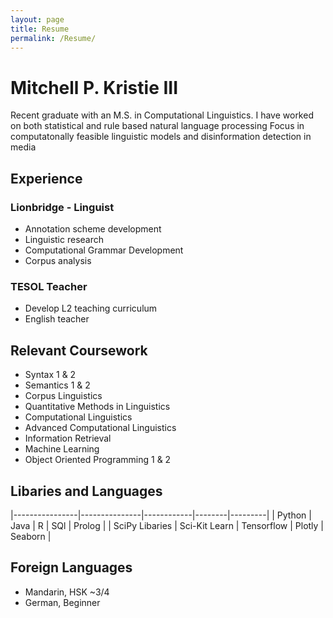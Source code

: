 ```yaml
---
layout: page
title: Resume
permalink: /Resume/
---
```


# Mitchell P. Kristie III
Recent graduate with an M.S. in Computational Linguistics. I have worked on both statistical and rule based natural language processing
Focus in computatonally feasible linguistic models and disinformation detection in media

## Experience
### Lionbridge - Linguist
- Annotation scheme development
- Linguistic research
- Computational Grammar Development
- Corpus analysis

### TESOL Teacher
- Develop L2 teaching curriculum
- English teacher

## Relevant Coursework
- Syntax 1 & 2
- Semantics 1 & 2
- Corpus Linguistics
- Quantitative Methods in Linguistics
- Computational Linguistics
- Advanced Computational Linguistics
- Information Retrieval
- Machine Learning
- Object Oriented Programming 1 & 2

## Libaries and Languages

|----------------|---------------|------------|--------|---------|
| Python         | Java          | R          | SQl    | Prolog  |
| SciPy Libaries | Sci-Kit Learn | Tensorflow | Plotly | Seaborn |

	
## Foreign Languages
- Mandarin, HSK ~3/4
- German, Beginner 
